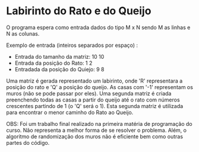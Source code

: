 # Labirinto do Rato e do Queijo
O programa espera como entrada dados do tipo M x N sendo M as linhas e N as colunas.

Exemplo de entrada (inteiros separados por espaço) : 
* Entrada do tamanho da matriz: 10 10
* Entrada da posição do Rato: 1 2 
* Entradada da posição do Quiejo: 9 8 

Uma matriz é gerada representado um labirinto, onde 'R' representara a posição do rato e 'Q' a posição do queijo. As casas com '-1' representam os muros (não se pode passar por eles). Uma segunda matriz é criada preenchendo todas as casas a partir do queijo até o rato com números crescentes partindo de 1 (o 'Q' será o 1). Esta segunda matriz é utilizada para encontrar o menor caminho do Rato ao Queijo. 

OBS: Foi um trabalho final realizado na primeira matéria de programação do curso. Não representa a melhor forma de se resolver o problema. Além, o algoritmo de randomização dos muros não é eficiente bem como outras partes do código.
